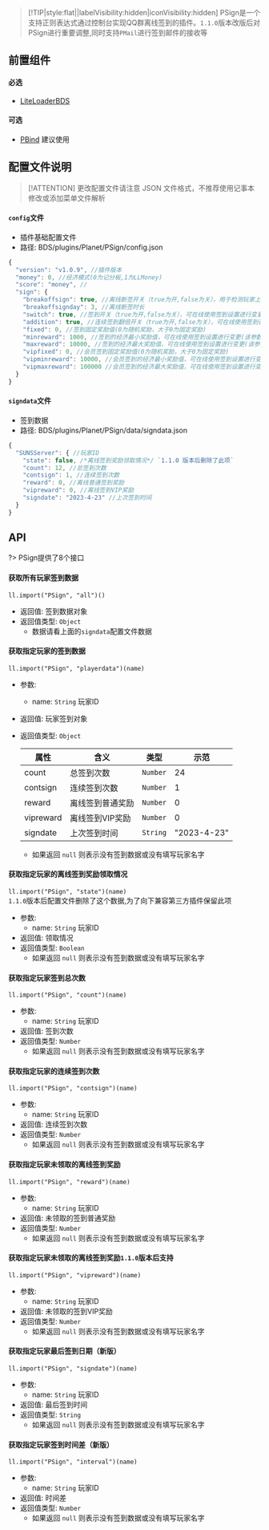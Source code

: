 > [!TIP|style:flat||labelVisibility:hidden|iconVisibility:hidden] PSign是一个支持正则表达式通过控制台实现QQ群离线签到的插件。`1.1.0`版本改版后对PSign进行重要调整,同时支持`PMail`进行签到邮件的接收等

## 前置组件
#### 必选
- [LiteLoaderBDS](https://www.minebbs.com/liteloader/)

#### 可选
- [PBind](https://www.minebbs.com/resources/pbind.4211/) 建议使用

## 配置文件说明

> [!ATTENTION] 更改配置文件请注意 JSON 文件格式，不推荐使用记事本修改或添加菜单文件解析

#### `config`文件

- 插件基础配置文件
- 路径: BDS/plugins/Planet/PSign/config.json
```js
{
  "version": "v1.0.9", //插件版本
  "money": 0, //经济模式(0为记分板,1为LLMoney)
  "score": "money", //
  "sign": {
    "breakoffsign": true, //离线断签开关（true为开,false为关），用于检测玩家上次入服时间有没有超过指定时长从而禁止离线签到
    "breakoffsignday": 3, //离线断签时长
    "switch": true, //签到开关（true为开,false为关），可在线使用签到设置进行变更
    "addition": true, //连续签到翻倍开关（true为开,false为关），可在线使用签到设置进行变更
    "fixed": 0, //签到固定奖励值(0为随机奖励，大于0为固定奖励)
    "minreward": 1000, //签到的经济最小奖励值，可在线使用签到设置进行变更(该参数不能大于最大值)
    "maxreward": 10000, //签到的经济最大奖励值，可在线使用签到设置进行变更(该参数不能小于最小值)
    "vipfixed": 0, //会员签到固定奖励值(0为随机奖励，大于0为固定奖励)
    "vipminreward": 10000, //会员签到的经济最小奖励值，可在线使用签到设置进行变更(该参数不能大于最大值)
    "vipmaxreward": 100000 //会员签到的经济最大奖励值，可在线使用签到设置进行变更(该参数不能小于最小值)
  }
}
```

#### `signdata`文件

- 签到数据
- 路径: BDS/plugins/Planet/PSign/data/signdata.json
```js
{
  "SUNSServer": { //玩家ID
    "state": false, /*离线签到奖励领取情况*/ `1.1.0 版本后删除了此项`
    "count": 12, //总签到次数
    "contsign": 1, //连续签到次数
    "reward": 0, //离线普通签到奖励
    "vipreward": 0, //离线签到VIP奖励
    "signdate": "2023-4-23" //上次签到时间
  }
}
```

## API
?> PSign提供了8个接口

#### 获取所有玩家签到数据
`ll.import("PSign", "all")()`

- 返回值: 签到数据对象
- 返回值类型: `Object`
  - 数据请看上面的`signdata`配置文件数据

#### 获取指定玩家的签到数据
`ll.import("PSign", "playerdata")(name)`

- 参数: 
  - name: `String`
    玩家ID
- 返回值: 玩家签到对象
- 返回值类型: `Object`

    | 属性     | 含义                 | 类型      | 示范       |
    | -------- | -------------------- | --------- | ---------- |
    | count    | 总签到次数           | `Number`  | 24         |
    | contsign | 连续签到次数         | `Number`  | 1          |
    | reward   | 离线签到普通奖励 | `Number`  | 0          |
    | vipreward | 离线签到VIP奖励 | `Number`  | 0          |
    | signdate | 上次签到时间         | `String`  | "2023-4-23"|

  - 如果返回 `null` 则表示没有签到数据或没有填写玩家名字

#### 获取指定玩家的离线签到奖励领取情况
`ll.import("PSign", "state")(name)`  
`1.1.0`版本后配置文件删除了这个数据,为了向下兼容第三方插件保留此项

- 参数: 
  - name: `String`
    玩家ID
- 返回值: 领取情况
- 返回值类型: `Boolean`
  - 如果返回 `null` 则表示没有签到数据或没有填写玩家名字

#### 获取指定玩家签到总次数
`ll.import("PSign", "count")(name)`

- 参数: 
  - name: `String`
    玩家ID
- 返回值: 签到次数
- 返回值类型: `Number`
  - 如果返回 `null` 则表示没有签到数据或没有填写玩家名字

#### 获取指定玩家的连续签到次数
`ll.import("PSign", "contsign")(name)`

- 参数: 
  - name: `String`
    玩家ID
- 返回值: 连续签到次数
- 返回值类型: `Number`
  - 如果返回 `null` 则表示没有签到数据或没有填写玩家名字

#### 获取指定玩家未领取的离线签到奖励
`ll.import("PSign", "reward")(name)`

- 参数: 
  - name: `String`
    玩家ID
- 返回值: 未领取的签到普通奖励
- 返回值类型: `Number`
  - 如果返回 `null` 则表示没有签到数据或没有填写玩家名字

#### 获取指定玩家未领取的离线签到奖励`1.1.0`版本后支持
`ll.import("PSign", "vipreward")(name)`

- 参数: 
  - name: `String`
    玩家ID
- 返回值: 未领取的签到VIP奖励
- 返回值类型: `Number`
  - 如果返回 `null` 则表示没有签到数据或没有填写玩家名字

#### 获取指定玩家最后签到日期（新版）
`ll.import("PSign", "signdate")(name)`

- 参数: 
  - name: `String`
    玩家ID
- 返回值: 最后签到时间
- 返回值类型: `String`
  - 如果返回 `null` 则表示没有签到数据或没有填写玩家名字

#### 获取指定玩家签到时间差（新版）
`ll.import("PSign", "interval")(name)`

- 参数: 
  - name: `String`
    玩家ID
- 返回值: 时间差
- 返回值类型: `Number`
  - 如果返回 `null` 则表示没有签到数据或没有填写玩家名字